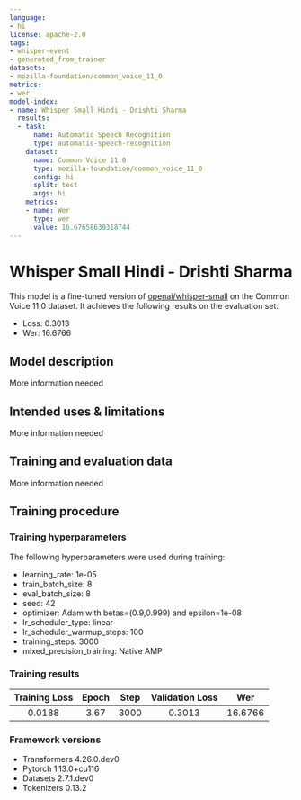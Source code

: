 ```yaml
---
language:
- hi
license: apache-2.0
tags:
- whisper-event
- generated_from_trainer
datasets:
- mozilla-foundation/common_voice_11_0
metrics:
- wer
model-index:
- name: Whisper Small Hindi - Drishti Sharma
  results:
  - task:
      name: Automatic Speech Recognition
      type: automatic-speech-recognition
    dataset:
      name: Common Voice 11.0
      type: mozilla-foundation/common_voice_11_0
      config: hi
      split: test
      args: hi
    metrics:
    - name: Wer
      type: wer
      value: 16.67658639318744
---
```


<!-- This model card has been generated automatically according to the information the Trainer had access to. You
should probably proofread and complete it, then remove this comment. -->

# Whisper Small Hindi - Drishti Sharma

This model is a fine-tuned version of [openai/whisper-small](https://huggingface.co/openai/whisper-small) on the Common Voice 11.0 dataset.
It achieves the following results on the evaluation set:
- Loss: 0.3013
- Wer: 16.6766

## Model description

More information needed

## Intended uses & limitations

More information needed

## Training and evaluation data

More information needed

## Training procedure

### Training hyperparameters

The following hyperparameters were used during training:
- learning_rate: 1e-05
- train_batch_size: 8
- eval_batch_size: 8
- seed: 42
- optimizer: Adam with betas=(0.9,0.999) and epsilon=1e-08
- lr_scheduler_type: linear
- lr_scheduler_warmup_steps: 100
- training_steps: 3000
- mixed_precision_training: Native AMP

### Training results

| Training Loss | Epoch | Step | Validation Loss | Wer     |
|:-------------:|:-----:|:----:|:---------------:|:-------:|
| 0.0188        | 3.67  | 3000 | 0.3013          | 16.6766 |


### Framework versions

- Transformers 4.26.0.dev0
- Pytorch 1.13.0+cu116
- Datasets 2.7.1.dev0
- Tokenizers 0.13.2
